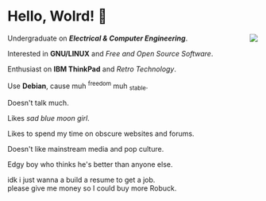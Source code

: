 # Hello, Wolrd! 👋
<img align="right" src="https://github.com/user-attachments/assets/4f13bf74-fca5-4b82-b374-f93baec9134d/">

Undergraduate on ***Electrical & Computer Engineering***.

Interested in **GNU/LINUX** and *Free and Open Source Software*.

Enthusiast on **IBM ThinkPad** and *Retro Technology*.

Use **Debian**, cause muh <sup>freedom</sup> muh <sub>stable</sub>.

Doesn't talk much.

Likes *sad blue moon girl*.

Likes to spend my time on obscure websites and forums.

Doesn't like mainstream media and pop culture.

Edgy boy who thinks he's better than anyone else.

idk i just wanna a build a resume to get a job.  
please give me money so I could buy more Robuck.
